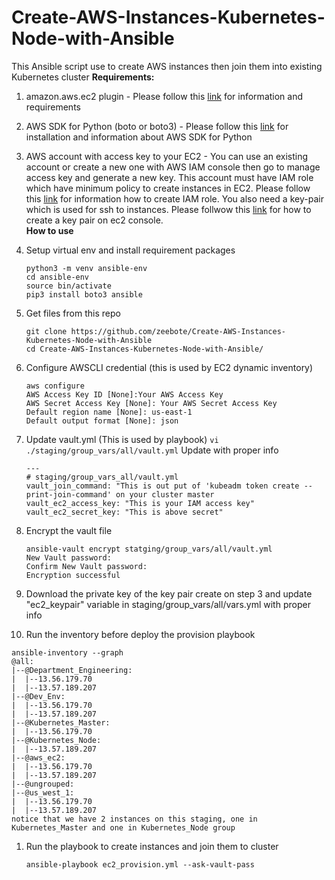 # Create-AWS-Instances-Kubernetes-Node-with-Ansible
This Ansible script use to create AWS instances then join them into existing Kubernetes cluster
**Requirements:**
1. amazon.aws.ec2 plugin - Please follow this [link](https://docs.ansible.com/ansible/latest/collections/amazon/aws/ec2_module.html#synopsis) for information and requirements
1. AWS SDK for Python (boto or boto3) - Please follow this [link](https://aws.amazon.com/sdk-for-python/) for installation and information about AWS SDK for Python
1. AWS account with access key to your EC2 - You can use an existing account or create a new one with AWS IAM console then go to manage access key and generate 
a new key. This account must have IAM role which have minimum policy to create instances in EC2. Please follow this [link](https://docs.aws.amazon.com/AWSEC2/latest/UserGuide/iam-roles-for-amazon-ec2.html) for information how to create IAM role. You also need a key-pair which is used for ssh to instances. Please follwow this [link](https://docs.aws.amazon.com/AWSEC2/latest/UserGuide/ec2-key-pairs.html#having-ec2-create-your-key-pair) for how to create a key pair on ec2 console.<br>
**How to use**
1. Setup virtual env and install requirement packages
   ```
   python3 -m venv ansible-env
   cd ansible-env
   source bin/activate
   pip3 install boto3 ansible
   ```
   
1. Get files from this repo
   ```
   git clone https://github.com/zeebote/Create-AWS-Instances-Kubernetes-Node-with-Ansible
   cd Create-AWS-Instances-Kubernetes-Node-with-Ansible/
   ```
1. Configure AWSCLI credential (this is used by EC2 dynamic inventory)
   ```
   aws configure
   AWS Access Key ID [None]:Your AWS Access Key
   AWS Secret Access Key [None]: Your AWS Secret Access Key 
   Default region name [None]: us-east-1
   Default output format [None]: json
   ```
1. Update vault.yml (This is used by playbook)
   ```vi ./staging/group_vars/all/vault.yml```
   Update with proper info
   ```
   ---
   # staging/group_vars_all/vault.yml
   vault_join_command: "This is out put of 'kubeadm token create --print-join-command' on your cluster master
   vault_ec2_access_key: "This is your IAM access key"
   vault_ec2_secret_key: "This is above secret"
   ```
1. Encrypt the vault file
   ``` 
   ansible-vault encrypt statging/group_vars/all/vault.yml
   New Vault password:
   Confirm New Vault password:
   Encryption successful
   ```
1. Download the private key of the key pair create on step 3 and update "ec2_keypair" variable in staging/group_vars/all/vars.yml with proper info
1. Run the inventory before deploy the provision playbook
  ```
  ansible-inventory --graph
  @all:
  |--@Department_Engineering:
  |  |--13.56.179.70
  |  |--13.57.189.207
  |--@Dev_Env:
  |  |--13.56.179.70
  |  |--13.57.189.207
  |--@Kubernetes_Master:
  |  |--13.56.179.70
  |--@Kubernetes_Node:
  |  |--13.57.189.207
  |--@aws_ec2:
  |  |--13.56.179.70
  |  |--13.57.189.207
  |--@ungrouped:
  |--@us_west_1:
  |  |--13.56.179.70
  |  |--13.57.189.207
  notice that we have 2 instances on this staging, one in Kubernetes_Master and one in Kubernetes_Node group
  ```
1. Run the playbook to create instances and join them to cluster
   ```
   ansible-playbook ec2_provision.yml --ask-vault-pass
   ```
   
   
